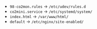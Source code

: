 - `98-co2mon.rules` -> `/etc/udev/rules.d`
- `co2mini.service` -> `/etc/systemd/system/`
- `index.html` -> `/var/www/html/`
- `default` -> `/etc/nginx/site-enabled/`